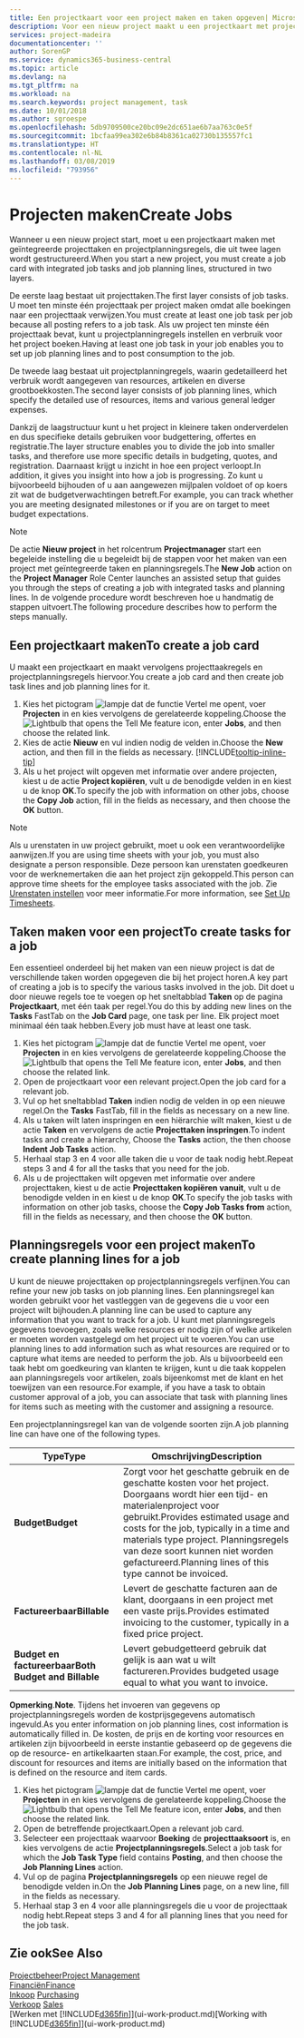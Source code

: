 ```yaml
---
title: Een projectkaart voor een project maken en taken opgeven| Microsoft Docs'
description: Voor een nieuw project maakt u een projectkaart met projecttaken en planningsregels om u te helpen voortgang en budgetten te beheren.
services: project-madeira
documentationcenter: ''
author: SorenGP
ms.service: dynamics365-business-central
ms.topic: article
ms.devlang: na
ms.tgt_pltfrm: na
ms.workload: na
ms.search.keywords: project management, task
ms.date: 10/01/2018
ms.author: sgroespe
ms.openlocfilehash: 5db9709500ce20bc09e2dc651ae6b7aa763c0e5f
ms.sourcegitcommit: 1bcfaa99ea302e6b84b8361ca02730b135557fc1
ms.translationtype: HT
ms.contentlocale: nl-NL
ms.lasthandoff: 03/08/2019
ms.locfileid: "793956"
---
```

# <a name="create-jobs"></a><span data-ttu-id="0e162-103">Projecten maken</span><span class="sxs-lookup"><span data-stu-id="0e162-103">Create Jobs</span></span>
<span data-ttu-id="0e162-104">Wanneer u een nieuw project start, moet u een projectkaart maken met geïntegreerde projecttaken en projectplanningsregels, die uit twee lagen wordt gestructureerd.</span><span class="sxs-lookup"><span data-stu-id="0e162-104">When you start a new project, you must create a job card with integrated job tasks and job planning lines, structured in two layers.</span></span>  

<span data-ttu-id="0e162-105">De eerste laag bestaat uit projecttaken.</span><span class="sxs-lookup"><span data-stu-id="0e162-105">The first layer consists of job tasks.</span></span> <span data-ttu-id="0e162-106">U moet ten minste één projecttaak per project maken omdat alle boekingen naar een projecttaak verwijzen.</span><span class="sxs-lookup"><span data-stu-id="0e162-106">You must create at least one job task per job because all posting refers to a job task.</span></span> <span data-ttu-id="0e162-107">Als uw project ten minste één projecttaak bevat, kunt u projectplanningregels instellen en verbruik voor het project boeken.</span><span class="sxs-lookup"><span data-stu-id="0e162-107">Having at least one job task in your job enables you to set up job planning lines and to post consumption to the job.</span></span>

<span data-ttu-id="0e162-108">De tweede laag bestaat uit projectplanningregels, waarin gedetailleerd het verbruik wordt aangegeven van resources, artikelen en diverse grootboekkosten.</span><span class="sxs-lookup"><span data-stu-id="0e162-108">The second layer consists of job planning lines, which specify the detailed use of resources, items and various general ledger expenses.</span></span>

<span data-ttu-id="0e162-109">Dankzij de laagstructuur kunt u het project in kleinere taken onderverdelen en dus specifieke details gebruiken voor budgettering, offertes en registratie.</span><span class="sxs-lookup"><span data-stu-id="0e162-109">The layer structure enables you to divide the job into smaller tasks, and therefore use more specific details in budgeting, quotes, and registration.</span></span> <span data-ttu-id="0e162-110">Daarnaast krijgt u inzicht in hoe een project verloopt.</span><span class="sxs-lookup"><span data-stu-id="0e162-110">In addition, it gives you insight into how a job is progressing.</span></span> <span data-ttu-id="0e162-111">Zo kunt u bijvoorbeeld bijhouden of u aan aangewezen mijlpalen voldoet of op koers zit wat de budgetverwachtingen betreft.</span><span class="sxs-lookup"><span data-stu-id="0e162-111">For example, you can track whether you are meeting designated milestones or if you are on target to meet budget expectations.</span></span>

> [!NOTE]  
>   <span data-ttu-id="0e162-112">De actie **Nieuw project** in het rolcentrum **Projectmanager** start een begeleide instelling die u begeleidt bij de stappen voor het maken van een project met geïntegreerde taken en planningsregels.</span><span class="sxs-lookup"><span data-stu-id="0e162-112">The **New Job** action on the **Project Manager** Role Center launches an assisted setup that guides you through the steps of creating a job with integrated tasks and planning lines.</span></span> <span data-ttu-id="0e162-113">In de volgende procedure wordt beschreven hoe u handmatig de stappen uitvoert.</span><span class="sxs-lookup"><span data-stu-id="0e162-113">The following procedure describes how to perform the steps manually.</span></span>

## <a name="to-create-a-job-card"></a><span data-ttu-id="0e162-114">Een projectkaart maken</span><span class="sxs-lookup"><span data-stu-id="0e162-114">To create a job card</span></span>
<span data-ttu-id="0e162-115">U maakt een projectkaart en maakt vervolgens projecttaakregels en projectplanningsregels hiervoor.</span><span class="sxs-lookup"><span data-stu-id="0e162-115">You create a job card and then create job task lines and job planning lines for it.</span></span>

1. <span data-ttu-id="0e162-116">Kies het pictogram ![lampje dat de functie Vertel me opent](media/ui-search/search_small.png "Vertel me wat u wilt doen"), voer **Projecten** in en kies vervolgens de gerelateerde koppeling.</span><span class="sxs-lookup"><span data-stu-id="0e162-116">Choose the ![Lightbulb that opens the Tell Me feature](media/ui-search/search_small.png "Tell me what you want to do") icon, enter **Jobs**, and then choose the related link.</span></span>  
2. <span data-ttu-id="0e162-117">Kies de actie **Nieuw** en vul indien nodig de velden in.</span><span class="sxs-lookup"><span data-stu-id="0e162-117">Choose the **New** action, and then fill in the fields as necessary.</span></span> [!INCLUDE[tooltip-inline-tip](includes/tooltip-inline-tip_md.md)]
3. <span data-ttu-id="0e162-118">Als u het project wilt opgeven met informatie over andere projecten, kiest u de actie **Project kopiëren**, vult u de benodigde velden in en kiest u de knop **OK**.</span><span class="sxs-lookup"><span data-stu-id="0e162-118">To specify the job with information on other jobs, choose the **Copy Job** action, fill in the fields as necessary, and then choose the **OK** button.</span></span>

> [!NOTE]  
>   <span data-ttu-id="0e162-119">Als u urenstaten in uw project gebruikt, moet u ook een verantwoordelijke aanwijzen.</span><span class="sxs-lookup"><span data-stu-id="0e162-119">If you are using time sheets with your job, you must also designate a person responsible.</span></span> <span data-ttu-id="0e162-120">Deze persoon kan urenstaten goedkeuren voor de werknemertaken die aan het project zijn gekoppeld.</span><span class="sxs-lookup"><span data-stu-id="0e162-120">This person can approve time sheets for the employee tasks associated with the job.</span></span> <span data-ttu-id="0e162-121">Zie [Urenstaten instellen](projects-how-setup-time-sheets.md) voor meer informatie.</span><span class="sxs-lookup"><span data-stu-id="0e162-121">For more information, see [Set Up Timesheets](projects-how-setup-time-sheets.md).</span></span>

## <a name="to-create-tasks-for-a-job"></a><span data-ttu-id="0e162-122">Taken maken voor een project</span><span class="sxs-lookup"><span data-stu-id="0e162-122">To create tasks for a job</span></span>
<span data-ttu-id="0e162-123">Een essentieel onderdeel bij het maken van een nieuw project is dat de verschillende taken worden opgegeven die bij het project horen.</span><span class="sxs-lookup"><span data-stu-id="0e162-123">A key part of creating a job is to specify the various tasks involved in the job.</span></span> <span data-ttu-id="0e162-124">Dit doet u door nieuwe regels toe te voegen op het sneltabblad **Taken** op de pagina **Projectkaart**, met één taak per regel.</span><span class="sxs-lookup"><span data-stu-id="0e162-124">You do this by adding new lines on the **Tasks** FastTab on the **Job Card** page, one task per line.</span></span> <span data-ttu-id="0e162-125">Elk project moet minimaal één taak hebben.</span><span class="sxs-lookup"><span data-stu-id="0e162-125">Every job must have at least one task.</span></span>

1. <span data-ttu-id="0e162-126">Kies het pictogram ![lampje dat de functie Vertel me opent](media/ui-search/search_small.png "Vertel me wat u wilt doen"), voer **Projecten** in en kies vervolgens de gerelateerde koppeling.</span><span class="sxs-lookup"><span data-stu-id="0e162-126">Choose the ![Lightbulb that opens the Tell Me feature](media/ui-search/search_small.png "Tell me what you want to do") icon, enter **Jobs**, and then choose the related link.</span></span>
2. <span data-ttu-id="0e162-127">Open de projectkaart voor een relevant project.</span><span class="sxs-lookup"><span data-stu-id="0e162-127">Open the job card for a relevant job.</span></span>
3. <span data-ttu-id="0e162-128">Vul op het sneltabblad **Taken** indien nodig de velden in op een nieuwe regel.</span><span class="sxs-lookup"><span data-stu-id="0e162-128">On the **Tasks** FastTab, fill in the fields as necessary on a new line.</span></span>
4. <span data-ttu-id="0e162-129">Als u taken wilt laten inspringen en een hiërarchie wilt maken, kiest u de actie **Taken** en vervolgens de actie **Projecttaken inspringen**.</span><span class="sxs-lookup"><span data-stu-id="0e162-129">To indent tasks and create a hierarchy, Choose the **Tasks** action, the then choose **Indent Job Tasks** action.</span></span>
5. <span data-ttu-id="0e162-130">Herhaal stap 3 en 4 voor alle taken die u voor de taak nodig hebt.</span><span class="sxs-lookup"><span data-stu-id="0e162-130">Repeat steps 3 and 4 for all the tasks that you need for the job.</span></span>
6. <span data-ttu-id="0e162-131">Als u de projecttaken wilt opgeven met informatie over andere projecttaken, kiest u de actie **Projecttaken kopiëren vanuit**, vult u de benodigde velden in en kiest u de knop **OK**.</span><span class="sxs-lookup"><span data-stu-id="0e162-131">To specify the job tasks with information on other job tasks, choose the **Copy Job Tasks from** action, fill in the fields as necessary, and then choose the **OK** button.</span></span>

## <a name="to-create-planning-lines-for-a-job"></a><span data-ttu-id="0e162-132">Planningsregels voor een project maken</span><span class="sxs-lookup"><span data-stu-id="0e162-132">To create planning lines for a job</span></span>
<span data-ttu-id="0e162-133">U kunt de nieuwe projecttaken op projectplanningsregels verfijnen.</span><span class="sxs-lookup"><span data-stu-id="0e162-133">You can refine your new job tasks on job planning lines.</span></span> <span data-ttu-id="0e162-134">Een planningsregel kan worden gebruikt voor het vastleggen van de gegevens die u voor een project wilt bijhouden.</span><span class="sxs-lookup"><span data-stu-id="0e162-134">A planning line can be used to capture any information that you want to track for a job.</span></span> <span data-ttu-id="0e162-135">U kunt met planningsregels gegevens toevoegen, zoals welke resources er nodig zijn of welke artikelen er moeten worden vastgelegd om het project uit te voeren.</span><span class="sxs-lookup"><span data-stu-id="0e162-135">You can use planning lines to add information such as what resources are required or to capture what items are needed to perform the job.</span></span> <span data-ttu-id="0e162-136">Als u bijvoorbeeld een taak hebt om goedkeuring van klanten te krijgen, kunt u die taak koppelen aan planningsregels voor artikelen, zoals bijeenkomst met de klant en het toewijzen van een resource.</span><span class="sxs-lookup"><span data-stu-id="0e162-136">For example, if you have a task to obtain customer approval of a job, you can associate that task with planning lines for items such as meeting with the customer and assigning a resource.</span></span>  

<span data-ttu-id="0e162-137">Een projectplanningsregel kan van de volgende soorten zijn.</span><span class="sxs-lookup"><span data-stu-id="0e162-137">A job planning line can have one of the following types.</span></span>  

| <span data-ttu-id="0e162-138">Type</span><span class="sxs-lookup"><span data-stu-id="0e162-138">Type</span></span> | <span data-ttu-id="0e162-139">Omschrijving</span><span class="sxs-lookup"><span data-stu-id="0e162-139">Description</span></span> |
| --- | --- |
| <span data-ttu-id="0e162-140">**Budget**</span><span class="sxs-lookup"><span data-stu-id="0e162-140">**Budget**</span></span> |<span data-ttu-id="0e162-141">Zorgt voor het geschatte gebruik en de geschatte kosten voor het project. Doorgaans wordt hier een tijd- en materialenproject voor gebruikt.</span><span class="sxs-lookup"><span data-stu-id="0e162-141">Provides estimated usage and costs for the job, typically in a time and materials type project.</span></span> <span data-ttu-id="0e162-142">Planningsregels van deze soort kunnen niet worden gefactureerd.</span><span class="sxs-lookup"><span data-stu-id="0e162-142">Planning lines of this type cannot be invoiced.</span></span> |
| <span data-ttu-id="0e162-143">**Factureerbaar**</span><span class="sxs-lookup"><span data-stu-id="0e162-143">**Billable**</span></span> |<span data-ttu-id="0e162-144">Levert de geschatte facturen aan de klant, doorgaans in een project met een vaste prijs.</span><span class="sxs-lookup"><span data-stu-id="0e162-144">Provides estimated invoicing to the customer, typically in a fixed price project.</span></span> |
| <span data-ttu-id="0e162-145">**Budget en factureerbaar**</span><span class="sxs-lookup"><span data-stu-id="0e162-145">**Both Budget and Billable**</span></span> |<span data-ttu-id="0e162-146">Levert gebudgetteerd gebruik dat gelijk is aan wat u wilt factureren.</span><span class="sxs-lookup"><span data-stu-id="0e162-146">Provides budgeted usage equal to what you want to invoice.</span></span> |

<span data-ttu-id="0e162-147">**Opmerking**.</span><span class="sxs-lookup"><span data-stu-id="0e162-147">**Note**.</span></span> <span data-ttu-id="0e162-148">Tijdens het invoeren van gegevens op projectplanningsregels worden de kostprijsgegevens automatisch ingevuld.</span><span class="sxs-lookup"><span data-stu-id="0e162-148">As you enter information on job planning lines, cost information is automatically filled in.</span></span> <span data-ttu-id="0e162-149">De kosten, de prijs en de korting voor resources en artikelen zijn bijvoorbeeld in eerste instantie gebaseerd op de gegevens die op de resource- en artikelkaarten staan.</span><span class="sxs-lookup"><span data-stu-id="0e162-149">For example, the cost, price, and discount for resources and items are initially based on the information that is defined on the resource and item cards.</span></span>

1. <span data-ttu-id="0e162-150">Kies het pictogram ![lampje dat de functie Vertel me opent](media/ui-search/search_small.png "Vertel me wat u wilt doen"), voer **Projecten** in en kies vervolgens de gerelateerde koppeling.</span><span class="sxs-lookup"><span data-stu-id="0e162-150">Choose the ![Lightbulb that opens the Tell Me feature](media/ui-search/search_small.png "Tell me what you want to do") icon, enter **Jobs**, and then choose the related link.</span></span>
2. <span data-ttu-id="0e162-151">Open de betreffende projectkaart.</span><span class="sxs-lookup"><span data-stu-id="0e162-151">Open a relevant job card.</span></span>
3. <span data-ttu-id="0e162-152">Selecteer een projecttaak waarvoor **Boeking** de **projecttaaksoort** is, en kies vervolgens de actie **Projectplanningsregels**.</span><span class="sxs-lookup"><span data-stu-id="0e162-152">Select a job task for which the **Job Task Type** field contains **Posting**, and then choose the **Job Planning Lines** action.</span></span>  
4. <span data-ttu-id="0e162-153">Vul op de pagina **Projectplanningsregels** op een nieuwe regel de benodigde velden in.</span><span class="sxs-lookup"><span data-stu-id="0e162-153">On the **Job Planning Lines** page, on a new line, fill in the fields as necessary.</span></span>
5. <span data-ttu-id="0e162-154">Herhaal stap 3 en 4 voor alle planningsregels die u voor de projecttaak nodig hebt.</span><span class="sxs-lookup"><span data-stu-id="0e162-154">Repeat steps 3 and 4 for all planning lines that you need for the job task.</span></span>

## <a name="see-also"></a><span data-ttu-id="0e162-155">Zie ook</span><span class="sxs-lookup"><span data-stu-id="0e162-155">See Also</span></span>
[<span data-ttu-id="0e162-156">Projectbeheer</span><span class="sxs-lookup"><span data-stu-id="0e162-156">Project Management</span></span>](projects-manage-projects.md)  
[<span data-ttu-id="0e162-157">Financiën</span><span class="sxs-lookup"><span data-stu-id="0e162-157">Finance</span></span>](finance.md)  
<span data-ttu-id="0e162-158">[Inkoop](purchasing-manage-purchasing.md)       </span><span class="sxs-lookup"><span data-stu-id="0e162-158">[Purchasing](purchasing-manage-purchasing.md)       </span></span>  
<span data-ttu-id="0e162-159">[Verkoop](sales-manage-sales.md)    </span><span class="sxs-lookup"><span data-stu-id="0e162-159">[Sales](sales-manage-sales.md)    </span></span>  
<span data-ttu-id="0e162-160">[Werken met [!INCLUDE[d365fin](includes/d365fin_md.md)]](ui-work-product.md)</span><span class="sxs-lookup"><span data-stu-id="0e162-160">[Working with [!INCLUDE[d365fin](includes/d365fin_md.md)]](ui-work-product.md)</span></span>  
